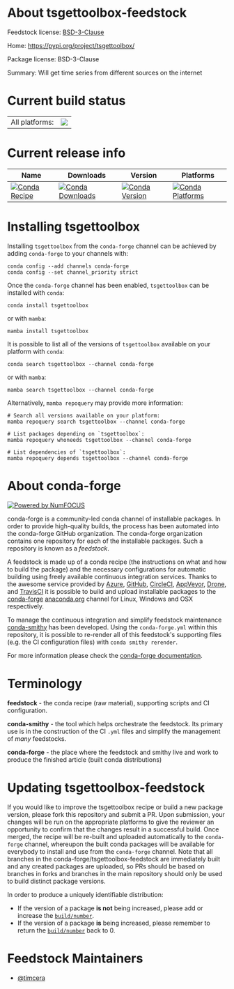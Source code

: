 About tsgettoolbox-feedstock
============================

Feedstock license: [BSD-3-Clause](https://github.com/conda-forge/tsgettoolbox-feedstock/blob/main/LICENSE.txt)

Home: https://pypi.org/project/tsgettoolbox/

Package license: BSD-3-Clause

Summary: Will get time series from different sources on the internet

Current build status
====================


<table><tr><td>All platforms:</td>
    <td>
      <a href="https://dev.azure.com/conda-forge/feedstock-builds/_build/latest?definitionId=19403&branchName=main">
        <img src="https://dev.azure.com/conda-forge/feedstock-builds/_apis/build/status/tsgettoolbox-feedstock?branchName=main">
      </a>
    </td>
  </tr>
</table>

Current release info
====================

| Name | Downloads | Version | Platforms |
| --- | --- | --- | --- |
| [![Conda Recipe](https://img.shields.io/badge/recipe-tsgettoolbox-green.svg)](https://anaconda.org/conda-forge/tsgettoolbox) | [![Conda Downloads](https://img.shields.io/conda/dn/conda-forge/tsgettoolbox.svg)](https://anaconda.org/conda-forge/tsgettoolbox) | [![Conda Version](https://img.shields.io/conda/vn/conda-forge/tsgettoolbox.svg)](https://anaconda.org/conda-forge/tsgettoolbox) | [![Conda Platforms](https://img.shields.io/conda/pn/conda-forge/tsgettoolbox.svg)](https://anaconda.org/conda-forge/tsgettoolbox) |

Installing tsgettoolbox
=======================

Installing `tsgettoolbox` from the `conda-forge` channel can be achieved by adding `conda-forge` to your channels with:

```
conda config --add channels conda-forge
conda config --set channel_priority strict
```

Once the `conda-forge` channel has been enabled, `tsgettoolbox` can be installed with `conda`:

```
conda install tsgettoolbox
```

or with `mamba`:

```
mamba install tsgettoolbox
```

It is possible to list all of the versions of `tsgettoolbox` available on your platform with `conda`:

```
conda search tsgettoolbox --channel conda-forge
```

or with `mamba`:

```
mamba search tsgettoolbox --channel conda-forge
```

Alternatively, `mamba repoquery` may provide more information:

```
# Search all versions available on your platform:
mamba repoquery search tsgettoolbox --channel conda-forge

# List packages depending on `tsgettoolbox`:
mamba repoquery whoneeds tsgettoolbox --channel conda-forge

# List dependencies of `tsgettoolbox`:
mamba repoquery depends tsgettoolbox --channel conda-forge
```


About conda-forge
=================

[![Powered by
NumFOCUS](https://img.shields.io/badge/powered%20by-NumFOCUS-orange.svg?style=flat&colorA=E1523D&colorB=007D8A)](https://numfocus.org)

conda-forge is a community-led conda channel of installable packages.
In order to provide high-quality builds, the process has been automated into the
conda-forge GitHub organization. The conda-forge organization contains one repository
for each of the installable packages. Such a repository is known as a *feedstock*.

A feedstock is made up of a conda recipe (the instructions on what and how to build
the package) and the necessary configurations for automatic building using freely
available continuous integration services. Thanks to the awesome service provided by
[Azure](https://azure.microsoft.com/en-us/services/devops/), [GitHub](https://github.com/),
[CircleCI](https://circleci.com/), [AppVeyor](https://www.appveyor.com/),
[Drone](https://cloud.drone.io/welcome), and [TravisCI](https://travis-ci.com/)
it is possible to build and upload installable packages to the
[conda-forge](https://anaconda.org/conda-forge) [anaconda.org](https://anaconda.org/)
channel for Linux, Windows and OSX respectively.

To manage the continuous integration and simplify feedstock maintenance
[conda-smithy](https://github.com/conda-forge/conda-smithy) has been developed.
Using the ``conda-forge.yml`` within this repository, it is possible to re-render all of
this feedstock's supporting files (e.g. the CI configuration files) with ``conda smithy rerender``.

For more information please check the [conda-forge documentation](https://conda-forge.org/docs/).

Terminology
===========

**feedstock** - the conda recipe (raw material), supporting scripts and CI configuration.

**conda-smithy** - the tool which helps orchestrate the feedstock.
                   Its primary use is in the construction of the CI ``.yml`` files
                   and simplify the management of *many* feedstocks.

**conda-forge** - the place where the feedstock and smithy live and work to
                  produce the finished article (built conda distributions)


Updating tsgettoolbox-feedstock
===============================

If you would like to improve the tsgettoolbox recipe or build a new
package version, please fork this repository and submit a PR. Upon submission,
your changes will be run on the appropriate platforms to give the reviewer an
opportunity to confirm that the changes result in a successful build. Once
merged, the recipe will be re-built and uploaded automatically to the
`conda-forge` channel, whereupon the built conda packages will be available for
everybody to install and use from the `conda-forge` channel.
Note that all branches in the conda-forge/tsgettoolbox-feedstock are
immediately built and any created packages are uploaded, so PRs should be based
on branches in forks and branches in the main repository should only be used to
build distinct package versions.

In order to produce a uniquely identifiable distribution:
 * If the version of a package **is not** being increased, please add or increase
   the [``build/number``](https://docs.conda.io/projects/conda-build/en/latest/resources/define-metadata.html#build-number-and-string).
 * If the version of a package **is** being increased, please remember to return
   the [``build/number``](https://docs.conda.io/projects/conda-build/en/latest/resources/define-metadata.html#build-number-and-string)
   back to 0.

Feedstock Maintainers
=====================

* [@timcera](https://github.com/timcera/)

